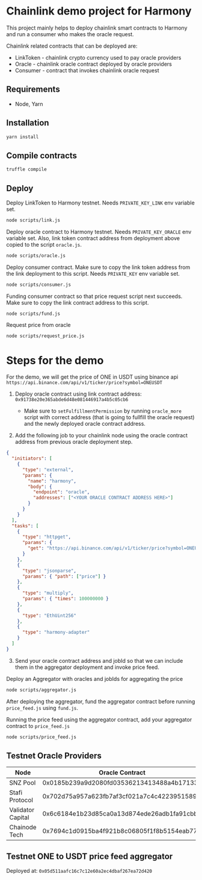 # Chainlink demo project for Harmony

This project mainly helps to deploy chainlink smart contracts to Harmony and run a consumer who makes the oracle request.

Chainlink related contracts that can be deployed are:

- LinkToken - chainlink crypto currency used to pay oracle providers
- Oracle - chainlink oracle contract deployed by oracle providers
- Consumer - contract that invokes chainlink oracle request

## Requirements

- Node, Yarn

## Installation

```bash
yarn install
```

## Compile contracts

```bash
truffle compile
```

## Deploy

Deploy LinkToken to Harmony testnet. Needs `PRIVATE_KEY_LINK` env variable set.

```bash
node scripts/link.js
```

Deploy oracle contract to Harmony testnet. Needs `PRIVATE_KEY_ORACLE` env variable set. Also, link token contract address from deployment above copied to the script `oracle.js`.

```bash
node scripts/oracle.js
```

Deploy consumer contract. Make sure to copy the link token address from the link deployment to this script. Needs `PRIVATE_KEY` env variable set.

```bash
node scripts/consumer.js
```

Funding consumer contract so that price request script next succeeds. Make sure to copy the link contract address to this script.

```bash
node scripts/fund.js
```

Request price from oracle

```bash
node scripts/request_price.js
```

# Steps for the demo

For the demo, we will get the price of ONE in USDT using binance api `https://api.binance.com/api/v1/ticker/price?symbol=ONEUSDT`

1. Deploy oracle contract using link contract address: `0x91738e20e365abde6d48e081446917a4b5c05cb6`
    * Make sure to `setFulfillmentPermission` by running `oracle_more` script with correct address (that is going to fullfill the oracle request) and the newly deployed oracle contract address.

2. Add the following job to your chainlink node using the oracle contract address from previous oracle deployment step.

```json
{
  "initiators": [
    {
      "type": "external",
      "params": {
        "name": "harmony",
        "body": {
          "endpoint": "oracle",
          "addresses": ["<YOUR ORACLE CONTRACT ADDRESS HERE>"]
        }
      }
    }
  ],
  "tasks": [
    {
      "type": "httpget",
      "params": {
        "get": "https://api.binance.com/api/v1/ticker/price?symbol=ONEUSDT"
      }
    },
    {
      "type": "jsonparse",
      "params": { "path": ["price"] }
    },
    {
      "type": "multiply",
      "params": { "times": 100000000 }
    },
    {
      "type": "EthUint256"
    },
    {
      "type": "harmony-adapter"
    }
  ]
}
```

3. Send your oracle contract address and jobId so that we can include them in the aggregator deployment and invoke price feed.

Deploy an Aggregator with oracles and jobIds for aggregating the price

```bash
node scripts/aggregator.js
```

After deploying the aggregator, fund the aggregator contract before running `price_feed.js` using `fund.js`.

Running the price feed using the aggregator contract, add your aggregator contract to `price_feed.js`

```bash
node scripts/price_feed.js
```

## Testnet Oracle Providers

| Node              | Oracle Contract                            | Job Id                           |
|-------------------|--------------------------------------------|----------------------------------|
| SNZ Pool          | 0x0185b239a9d2080fd03536213413488a4b171334 | cb0aa54f6b1941ca94de3c82eb5db79b |
| Stafi Protocol    | 0x702d75a957a623fb7af3cf021a7c4c4223951589 | ff5dcf90d8a94e62ab9547eb9169e473 |
| Validator Capital | 0x6c6184e1b23d85ca0a13d874ede26adb1fa91cbb | db6879bf38384f5699321db973ba07a5 |
| Chainode Tech | 0x7694c1d0915ba4f921b8c06805f1f8b5154eab77 | ba017f71c7ad4f2686f83190cb795a08 |

## Testnet ONE to USDT price feed aggregator

Deployed at: `0x05d511aafc16c7c12e60a2ec4dbaf267ea72d420`